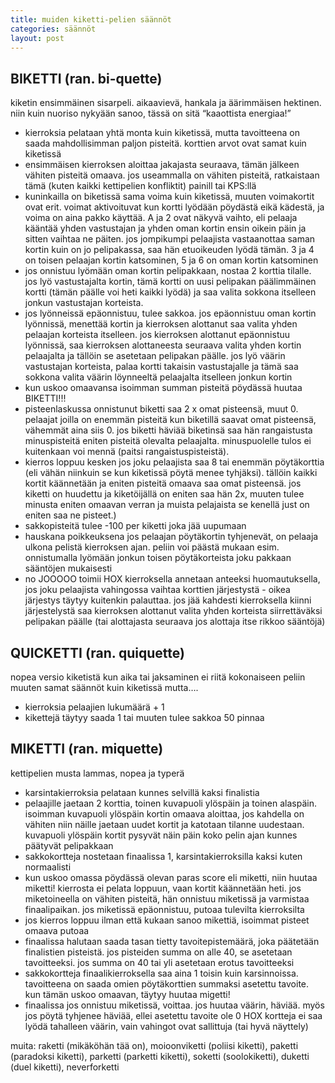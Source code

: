 ```yaml
---
title: muiden kiketti-pelien säännöt
categories: säännöt
layout: post 
---
```


## BIKETTI (ran. bi-quette)

kiketin ensimmäinen sisarpeli. aikaavievä, hankala ja äärimmäisen hektinen. niin kuin nuoriso nykyään sanoo, tässä on sitä “kaaottista energiaa!”


- kierroksia pelataan yhtä monta kuin kiketissä, mutta tavoitteena on saada mahdollisimman paljon pisteitä. korttien arvot ovat samat kuin kiketissä
- ensimmäisen kierroksen aloittaa jakajasta seuraava, tämän jälkeen vähiten pisteitä omaava. jos useammalla on vähiten pisteitä, ratkaistaan tämä (kuten kaikki kettipelien konfliktit) painill tai KPS:llä
- kuninkailla on biketissä sama voima kuin kiketissä, muuten voimakortit ovat erit. voimat aktivoituvat kun kortti lyödään pöydästä eikä kädestä, ja voima on aina pakko käyttää. A ja 2 ovat näkyvä vaihto, eli pelaaja kääntää yhden vastustajan ja yhden oman kortin ensin oikein päin ja sitten vaihtaa ne päiten. jos jompikumpi pelaajista vastaanottaa saman kortin kuin on jo pelipakassa, saa hän etuoikeuden lyödä tämän. 3 ja 4 on toisen pelaajan kortin katsominen, 5 ja 6 on oman kortin katsominen
- jos onnistuu lyömään oman kortin pelipakkaan, nostaa 2 korttia tilalle. jos lyö vastustajalta kortin, tämä kortti on uusi pelipakan päälimmäinen kortti (tämän päälle voi heti kaikki lyödä) ja saa valita sokkona itselleen jonkun vastustajan korteista.
- jos lyönneissä epäonnistuu, tulee sakkoa. jos epäonnistuu oman kortin lyönnissä, menettää kortin ja kierroksen alottanut saa valita yhden pelaajan korteista itselleen. jos kierroksen alottanut epäonnistuu lyönnissä, saa kierroksen alottaneesta seuraava valita yhden kortin pelaajalta ja tällöin se asetetaan pelipakan päälle. jos lyö väärin vastustajan korteista, palaa kortti takaisin vastustajalle ja tämä saa sokkona valita väärin löynneeltä pelaajalta itselleen jonkun kortin
- kun uskoo omaavansa isoimman summan pisteitä pöydässä huutaa BIKETTI!!! 
- pisteenlaskussa onnistunut biketti saa 2 x omat pisteensä, muut 0. pelaajat joilla on enemmän pisteitä kun biketillä saavat omat pisteensä, vähemmät aina siis 0. jos biketti häviää biketinsä saa hän rangaistusta minuspisteitä eniten pisteitä olevalta pelaajalta. minuspuolelle tulos ei kuitenkaan voi mennä (paitsi rangaistuspisteistä).
- kierros loppuu kesken jos joku pelaajista saa 8 tai enemmän pöytäkorttia (eli vähän niinkuin se kun kiketissä pöytä menee tyhjäksi). tällöin kaikki kortit käännetään ja eniten pisteitä omaava saa omat pisteensä. jos kiketti on huudettu ja kiketöijällä on eniten saa hän 2x, muuten tulee minusta eniten omaavan verran ja muista pelajaista se kenellä just on eniten saa ne pisteet.)
- sakkopisteitä tulee -100 per kiketti joka jää uupumaan
- hauskana poikkeuksena jos pelaajan pöytäkortin tyhjenevät, on pelaaja ulkona pelistä kierroksen ajan. peliin voi päästä mukaan esim. onnistumalla lyömään jonkun toisen pöytäkorteista joku pakkaan sääntöjen mukaisesti
- no JOOOOO toimii
HOX kierroksella annetaan anteeksi huomautuksella, jos joku pelaajista vahingossa vaihtaa korttien järjestystä - oikea järjestys täytyy kuitenkin palauttaa. jos jää kahdesti kierroksella kiinni järjestelystä saa kierroksen alottanut valita yhden korteista siirrettäväksi pelipakan päälle (tai alottajasta seuraava jos alottaja itse rikkoo sääntöjä)


## QUICKETTI (ran. quiquette)
nopea versio kiketistä kun aika tai jaksaminen ei riitä kokonaiseen peliin
muuten samat säännöt kuin kiketissä mutta….


- kierroksia pelaajien lukumäärä + 1 
- kikettejä täytyy saada 1 tai muuten tulee sakkoa 50 pinnaa


## MIKETTI (ran. miquette)
kettipelien musta lammas, nopea ja typerä


- karsintakierroksia pelataan kunnes selvillä kaksi finalistia
- pelaajille jaetaan 2 korttia, toinen kuvapuoli ylöspäin ja toinen alaspäin. isoimman kuvapuoli ylöspäin kortin omaava aloittaa, jos kahdella on vähiten niin näille jaetaan uudet kortit ja katotaan tilanne uudestaan. kuvapuoli ylöspäin kortit pysyvät näin päin koko pelin ajan kunnes päätyvät pelipakkaan
- sakkokortteja nostetaan finaalissa 1, karsintakierroksilla kaksi kuten normaalisti
- kun uskoo omassa pöydässä olevan paras score eli miketti, niin huutaa miketti! kierrosta ei pelata loppuun, vaan kortit käännetään heti. jos miketoineella on vähiten pisteitä, hän onnistuu miketissä ja varmistaa finaalipaikan. jos miketissä epäonnistuu, putoaa tulevilta kierroksilta
- jos kierros loppuu ilman että kukaan sanoo mikettiä, isoimmat pisteet omaava putoaa
- finaalissa halutaan saada tasan tietty tavoitepistemäärä, joka päätetään finalistien pisteistä. jos pisteiden summa on alle 40, se asetetaan tavoitteeksi. jos summa on 40 tai yli asetetaan erotus tavoitteeksi
- sakkokortteja finaalikierroksella saa aina 1 toisin kuin karsinnoissa. tavoitteena on saada omien pöytäkorttien summaksi asetettu tavoite. kun tämän uskoo omaavan, täytyy huutaa migetti! 
- finaalissa jos onnistuu miketissä, voittaa. jos huutaa väärin, häviää. myös jos pöytä tyhjenee häviää, ellei asetettu tavoite ole 0
HOX kortteja ei saa lyödä tahalleen väärin, vain vahingot ovat sallittuja (tai hyvä näyttely)


muita: raketti (mikäköhän tää on), moioonviketti (poliisi kiketti), paketti (paradoksi kiketti), parketti (parketti kiketti), soketti (soolokiketti), duketti (duel kiketti), neverforketti
